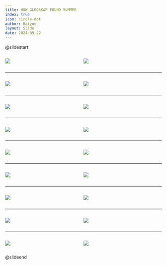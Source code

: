 ```yaml
---
title: HOW GLOOSKAP FOUND SUMMER
index: true
icon: circle-dot
author: Haiyue
layout: Slide
date: 2024-09-22
---
```

 
@slidestart

<div style="display:flex">
<div style="flex:1">

![](https://raw.githubusercontent.com/yclord/reading/refs/heads/master/english/Level-Q/HOW%20GLOOSKAP%20FOUND%20SUMMER/001.webp)
</div>
<div style="flex:1">

![](https://raw.githubusercontent.com/yclord/reading/refs/heads/master/english/Level-Q/HOW%20GLOOSKAP%20FOUND%20SUMMER/002.webp)
</div>
</div>

---

<div style="display:flex">
<div style="flex:1">

![](https://raw.githubusercontent.com/yclord/reading/refs/heads/master/english/Level-Q/HOW%20GLOOSKAP%20FOUND%20SUMMER/003.webp)
</div>
<div style="flex:1">

![](https://raw.githubusercontent.com/yclord/reading/refs/heads/master/english/Level-Q/HOW%20GLOOSKAP%20FOUND%20SUMMER/004.webp)
</div>
</div>

---

<div style="display:flex">
<div style="flex:1">

![](https://raw.githubusercontent.com/yclord/reading/refs/heads/master/english/Level-Q/HOW%20GLOOSKAP%20FOUND%20SUMMER/005.webp)
</div>
<div style="flex:1">

![](https://raw.githubusercontent.com/yclord/reading/refs/heads/master/english/Level-Q/HOW%20GLOOSKAP%20FOUND%20SUMMER/006.webp)
</div>
</div>

---

<div style="display:flex">
<div style="flex:1">

![](https://raw.githubusercontent.com/yclord/reading/refs/heads/master/english/Level-Q/HOW%20GLOOSKAP%20FOUND%20SUMMER/007.webp)
</div>
<div style="flex:1">

![](https://raw.githubusercontent.com/yclord/reading/refs/heads/master/english/Level-Q/HOW%20GLOOSKAP%20FOUND%20SUMMER/008.webp)
</div>
</div>

---

<div style="display:flex">
<div style="flex:1">

![](https://raw.githubusercontent.com/yclord/reading/refs/heads/master/english/Level-Q/HOW%20GLOOSKAP%20FOUND%20SUMMER/009.webp)
</div>
<div style="flex:1">

![](https://raw.githubusercontent.com/yclord/reading/refs/heads/master/english/Level-Q/HOW%20GLOOSKAP%20FOUND%20SUMMER/010.webp)
</div>
</div>

---

<div style="display:flex">
<div style="flex:1">

![](https://raw.githubusercontent.com/yclord/reading/refs/heads/master/english/Level-Q/HOW%20GLOOSKAP%20FOUND%20SUMMER/011.webp)
</div>
<div style="flex:1">

![](https://raw.githubusercontent.com/yclord/reading/refs/heads/master/english/Level-Q/HOW%20GLOOSKAP%20FOUND%20SUMMER/012.webp)
</div>
</div>

---

<div style="display:flex">
<div style="flex:1">

![](https://raw.githubusercontent.com/yclord/reading/refs/heads/master/english/Level-Q/HOW%20GLOOSKAP%20FOUND%20SUMMER/013.webp)
</div>
<div style="flex:1">

![](https://raw.githubusercontent.com/yclord/reading/refs/heads/master/english/Level-Q/HOW%20GLOOSKAP%20FOUND%20SUMMER/014.webp)
</div>
</div>

---

<div style="display:flex">
<div style="flex:1">

![](https://raw.githubusercontent.com/yclord/reading/refs/heads/master/english/Level-Q/HOW%20GLOOSKAP%20FOUND%20SUMMER/015.webp)
</div>
<div style="flex:1">

![](https://raw.githubusercontent.com/yclord/reading/refs/heads/master/english/Level-Q/HOW%20GLOOSKAP%20FOUND%20SUMMER/016.webp)
</div>
</div>

---

<div style="display:flex">
<div style="flex:1">

![](https://raw.githubusercontent.com/yclord/reading/refs/heads/master/english/Level-Q/HOW%20GLOOSKAP%20FOUND%20SUMMER/017.webp)
</div>
<div style="flex:1">

![](https://raw.githubusercontent.com/yclord/reading/refs/heads/master/english/Level-Q/HOW%20GLOOSKAP%20FOUND%20SUMMER/018.webp)
</div>
</div>

@slideend